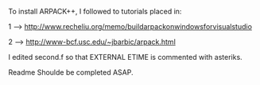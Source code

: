 To install ARPACK++, I followed to tutorials placed in:

1 --> http://www.recheliu.org/memo/buildarpackonwindowsforvisualstudio

2 --> http://www-bcf.usc.edu/~jbarbic/arpack.html

I edited second.f so that EXTERNAL ETIME is commented with asteriks.

Readme Shoulde be completed ASAP.